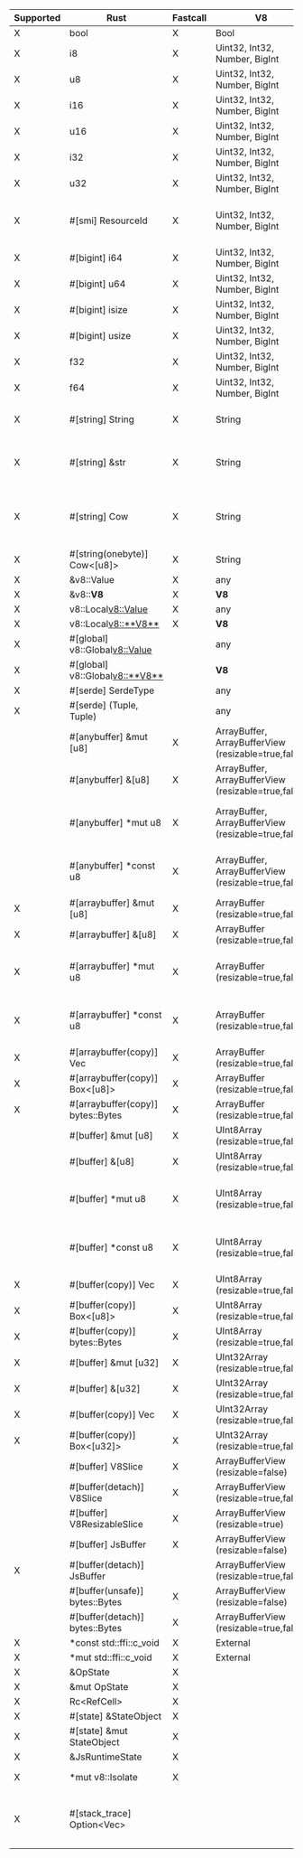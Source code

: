 | Supported | Rust                                     | Fastcall | V8                                                  | Notes                                                                                                                                                                                                          |
| --------- | ---------------------------------------- | -------- | --------------------------------------------------- | -------------------------------------------------------------------------------------------------------------------------------------------------------------------------------------------------------------- |
| X         | bool                                     | X        | Bool                                                |                                                                                                                                                                                                                |
| X         | i8                                       | X        | Uint32, Int32, Number, BigInt                       |                                                                                                                                                                                                                |
| X         | u8                                       | X        | Uint32, Int32, Number, BigInt                       |                                                                                                                                                                                                                |
| X         | i16                                      | X        | Uint32, Int32, Number, BigInt                       |                                                                                                                                                                                                                |
| X         | u16                                      | X        | Uint32, Int32, Number, BigInt                       |                                                                                                                                                                                                                |
| X         | i32                                      | X        | Uint32, Int32, Number, BigInt                       |                                                                                                                                                                                                                |
| X         | u32                                      | X        | Uint32, Int32, Number, BigInt                       |                                                                                                                                                                                                                |
| X         | #[smi] ResourceId                        | X        | Uint32, Int32, Number, BigInt                       | SMI is internally represented as a signed integer, but unsigned `#[smi]` types will be bit-converted to unsigned values for the Rust call. JavaScript code will continue to see signed integers.               |
| X         | #[bigint] i64                            | X        | Uint32, Int32, Number, BigInt                       |                                                                                                                                                                                                                |
| X         | #[bigint] u64                            | X        | Uint32, Int32, Number, BigInt                       |                                                                                                                                                                                                                |
| X         | #[bigint] isize                          | X        | Uint32, Int32, Number, BigInt                       |                                                                                                                                                                                                                |
| X         | #[bigint] usize                          | X        | Uint32, Int32, Number, BigInt                       |                                                                                                                                                                                                                |
| X         | f32                                      | X        | Uint32, Int32, Number, BigInt                       |                                                                                                                                                                                                                |
| X         | f64                                      | X        | Uint32, Int32, Number, BigInt                       |                                                                                                                                                                                                                |
| X         | #[string] String                         | X        | String                                              | Fastcall available only if string is Latin-1. Will always create an allocated, UTF-8 copy of the String data.                                                                                                  |
| X         | #[string] &str                           | X        | String                                              | Fastcall available only if string is Latin-1. Will create an owned `String` copy of the String data if it doesn't fit on the stack. Will never allocate in a fastcall, but will copy Latin-1 -> UTF-8.         |
| X         | #[string] Cow<str>                       | X        | String                                              | Fastcall available only if string is Latin-1. Will create a `Cow::Owned` copy of the String data if it doesn't fit on the stack. Will always be `Cow::Borrowed` in a fastcall, but will copy Latin-1 -> UTF-8. |
| X         | #[string(onebyte)] Cow<[u8]>             | X        | String                                              | Fastest `String`-type method. If the string is not Latin-1, will throw a TypeError.                                                                                                                            |
| X         | &v8::Value                               | X        | any                                                 |                                                                                                                                                                                                                |
| X         | &v8::**V8**                              | X        | **V8**                                              |                                                                                                                                                                                                                |
| X         | v8::Local<v8::Value>                     | X        | any                                                 |                                                                                                                                                                                                                |
| X         | v8::Local<v8::**V8**>                    | X        | **V8**                                              |                                                                                                                                                                                                                |
| X         | #[global] v8::Global<v8::Value>          |          | any                                                 | ⚠️ Slower than `v8::Local`.                                                                                                                                                                                     |
| X         | #[global] v8::Global<v8::**V8**>         |          | **V8**                                              | ⚠️ Slower than `v8::Local`.                                                                                                                                                                                     |
| X         | #[serde] SerdeType                       |          | any                                                 | ⚠️ May be slow.                                                                                                                                                                                                 |
| X         | #[serde] (Tuple, Tuple)                  |          | any                                                 | ⚠️ May be slow.                                                                                                                                                                                                 |
|           | #[anybuffer] &mut [u8]                   | X        | ArrayBuffer, ArrayBufferView (resizable=true,false) | ⚠️ JS may modify the contents of the slice if V8 is called re-entrantly.                                                                                                                                        |
|           | #[anybuffer] &[u8]                       | X        | ArrayBuffer, ArrayBufferView (resizable=true,false) | ⚠️ JS may modify the contents of the slice if V8 is called re-entrantly.                                                                                                                                        |
|           | #[anybuffer] *mut u8                     | X        | ArrayBuffer, ArrayBufferView (resizable=true,false) | ⚠️ JS may modify the contents of the slice if V8 is called re-entrantly. Because of how V8 treats empty arrays in fastcalls, they will always be passed as null.                                                |
|           | #[anybuffer] *const u8                   | X        | ArrayBuffer, ArrayBufferView (resizable=true,false) | ⚠️ JS may modify the contents of the slice if V8 is called re-entrantly. Because of how V8 treats empty arrays in fastcalls, they will always be passed as null.                                                |
| X         | #[arraybuffer] &mut [u8]                 | X        | ArrayBuffer (resizable=true,false)                  | ⚠️ JS may modify the contents of the slice if V8 is called re-entrantly.                                                                                                                                        |
| X         | #[arraybuffer] &[u8]                     | X        | ArrayBuffer (resizable=true,false)                  | ⚠️ JS may modify the contents of the slice if V8 is called re-entrantly.                                                                                                                                        |
| X         | #[arraybuffer] *mut u8                   | X        | ArrayBuffer (resizable=true,false)                  | ⚠️ JS may modify the contents of the slice if V8 is called re-entrantly. Because of how V8 treats empty arrays in fastcalls, they will always be passed as null.                                                |
| X         | #[arraybuffer] *const u8                 | X        | ArrayBuffer (resizable=true,false)                  | ⚠️ JS may modify the contents of the slice if V8 is called re-entrantly. Because of how V8 treats empty arrays in fastcalls, they will always be passed as null.                                                |
| X         | #[arraybuffer(copy)] Vec<u8>             | X        | ArrayBuffer (resizable=true,false)                  | Safe, but forces a copy.                                                                                                                                                                                       |
| X         | #[arraybuffer(copy)] Box<[u8]>           | X        | ArrayBuffer (resizable=true,false)                  | Safe, but forces a copy.                                                                                                                                                                                       |
| X         | #[arraybuffer(copy)] bytes::Bytes        | X        | ArrayBuffer (resizable=true,false)                  | Safe, but forces a copy.                                                                                                                                                                                       |
|           | #[buffer] &mut [u8]                      | X        | UInt8Array (resizable=true,false)                   | ⚠️ JS may modify the contents of the slice if V8 is called re-entrantly.                                                                                                                                        |
|           | #[buffer] &[u8]                          | X        | UInt8Array (resizable=true,false)                   | ⚠️ JS may modify the contents of the slice if V8 is called re-entrantly.                                                                                                                                        |
|           | #[buffer] *mut u8                        | X        | UInt8Array (resizable=true,false)                   | ⚠️ JS may modify the contents of the slice if V8 is called re-entrantly. Because of how V8 treats empty arrays in fastcalls, they will always be passed as null.                                                |
|           | #[buffer] *const u8                      | X        | UInt8Array (resizable=true,false)                   | ⚠️ JS may modify the contents of the slice if V8 is called re-entrantly. Because of how V8 treats empty arrays in fastcalls, they will always be passed as null.                                                |
| X         | #[buffer(copy)] Vec<u8>                  | X        | UInt8Array (resizable=true,false)                   | Safe, but forces a copy.                                                                                                                                                                                       |
| X         | #[buffer(copy)] Box<[u8]>                | X        | UInt8Array (resizable=true,false)                   | Safe, but forces a copy.                                                                                                                                                                                       |
| X         | #[buffer(copy)] bytes::Bytes             | X        | UInt8Array (resizable=true,false)                   | Safe, but forces a copy.                                                                                                                                                                                       |
| X         | #[buffer] &mut [u32]                     | X        | UInt32Array (resizable=true,false)                  | ⚠️ JS may modify the contents of the slice if V8 is called re-entrantly.                                                                                                                                        |
| X         | #[buffer] &[u32]                         | X        | UInt32Array (resizable=true,false)                  | ⚠️ JS may modify the contents of the slice if V8 is called re-entrantly.                                                                                                                                        |
| X         | #[buffer(copy)] Vec<u32>                 | X        | UInt32Array (resizable=true,false)                  | Safe, but forces a copy.                                                                                                                                                                                       |
| X         | #[buffer(copy)] Box<[u32]>               | X        | UInt32Array (resizable=true,false)                  | Safe, but forces a copy.                                                                                                                                                                                       |
|           | #[buffer] V8Slice                        | X        | ArrayBufferView (resizable=false)                   | ⚠️ JS may modify the contents of slices obtained from buffer.                                                                                                                                                   |
|           | #[buffer(detach)] V8Slice                | X        | ArrayBufferView (resizable=true,false)              | Safe.                                                                                                                                                                                                          |
|           | #[buffer] V8ResizableSlice               | X        | ArrayBufferView (resizable=true)                    | ⚠️ JS may modify the contents of slices obtained from buffer.                                                                                                                                                   |
|           | #[buffer] JsBuffer                       | X        | ArrayBufferView (resizable=false)                   | ⚠️ JS may modify the contents of slices obtained from buffer.                                                                                                                                                   |
| X         | #[buffer(detach)] JsBuffer               |          | ArrayBufferView (resizable=true,false)              | Safe.                                                                                                                                                                                                          |
|           | #[buffer(unsafe)] bytes::Bytes           | X        | ArrayBufferView (resizable=false)                   | ⚠️ JS may modify the contents of the buffer.                                                                                                                                                                    |
|           | #[buffer(detach)] bytes::Bytes           | X        | ArrayBufferView (resizable=true,false)              | Safe.                                                                                                                                                                                                          |
| X         | *const std::ffi::c_void                  | X        | External                                            |                                                                                                                                                                                                                |
| X         | *mut std::ffi::c_void                    | X        | External                                            |                                                                                                                                                                                                                |
| X         | &OpState                                 | X        |                                                     |                                                                                                                                                                                                                |
| X         | &mut OpState                             | X        |                                                     |                                                                                                                                                                                                                |
| X         | Rc<RefCell<OpState>>                     | X        |                                                     |                                                                                                                                                                                                                |
| X         | #[state] &StateObject                    | X        |                                                     | Extracts an object from `OpState`.                                                                                                                                                                             |
| X         | #[state] &mut StateObject                | X        |                                                     | Extracts an object from `OpState`.                                                                                                                                                                             |
| X         | &JsRuntimeState                          | X        |                                                     | Only usable in `deno_core`.                                                                                                                                                                                    |
| X         | *mut v8::Isolate                         | X        |                                                     | ⚠️ Extremely dangerous, may crash if you don't use `nofast` depending on what you do.                                                                                                                           |
| X         | #[stack_trace] Option<Vec<JsStackFrame>> |          |                                                     | ⚠️ This argument is very slow as it needs to create an error instance and collect a whole stack frame. It only returns `Some(frames)` i `RuntimeOptions::enable_stack_trace_arg_in_ops` is set to true.         |
